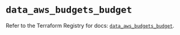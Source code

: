 # `data_aws_budgets_budget`

Refer to the Terraform Registry for docs: [`data_aws_budgets_budget`](https://registry.terraform.io/providers/hashicorp/aws/6.4.0/docs/data-sources/budgets_budget).
